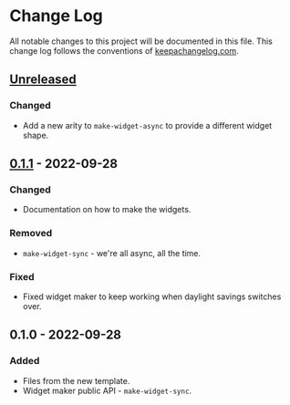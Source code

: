 # Change Log
All notable changes to this project will be documented in this file. This change log follows the conventions of [keepachangelog.com](http://keepachangelog.com/).

## [Unreleased]
### Changed
- Add a new arity to `make-widget-async` to provide a different widget shape.

## [0.1.1] - 2022-09-28
### Changed
- Documentation on how to make the widgets.

### Removed
- `make-widget-sync` - we're all async, all the time.

### Fixed
- Fixed widget maker to keep working when daylight savings switches over.

## 0.1.0 - 2022-09-28
### Added
- Files from the new template.
- Widget maker public API - `make-widget-sync`.

[Unreleased]: https://github.com/your-name/lab2/compare/0.1.1...HEAD
[0.1.1]: https://github.com/your-name/lab2/compare/0.1.0...0.1.1
